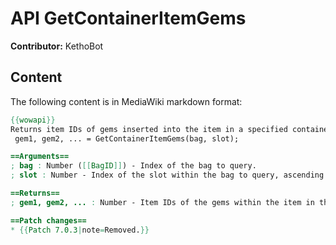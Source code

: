 # API GetContainerItemGems

**Contributor:** KethoBot

## Content

The following content is in MediaWiki markdown format:

```mediawiki
{{wowapi}}
Returns item IDs of gems inserted into the item in a specified container slot.
 gem1, gem2, ... = GetContainerItemGems(bag, slot);

==Arguments==
; bag : Number ([[BagID]]) - Index of the bag to query.
; slot : Number - Index of the slot within the bag to query, ascending from 1.

==Returns==
; gem1, gem2, ... : Number - Item IDs of the gems within the item in the specified container slot.

==Patch changes==
* {{Patch 7.0.3|note=Removed.}}
```